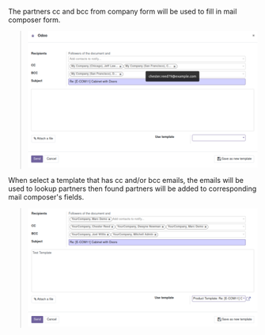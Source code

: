The partners cc and bcc from company form will be used to fill in mail
composer form.

> ![image](../static/img/mail_compose_message_default_cc_bcc.png)

When select a template that has cc and/or bcc emails, the emails will be
used to lookup partners then found partners will be added to
corresponding mail composer's fields.

> ![image](../static/img/mail_compose_message_template_cc_bcc.png)
